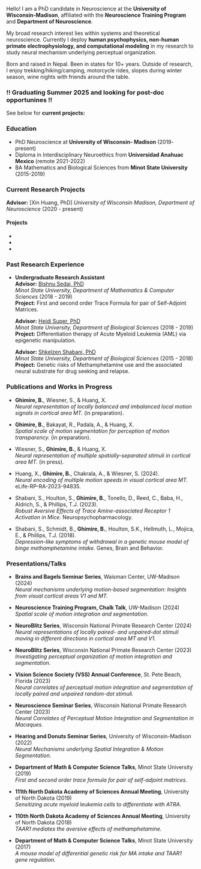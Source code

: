 


Hello! I am a PhD candidate in Neuroscience at the **University of Wisconsin-Madison**, affiliated with the **Neuroscience Training Program** and **Department of Neuroscience**.

My broad research interest lies within systems and theoretical neuroscience. Currently I deploy **human psychophysics, non-human primate electrophysiology, and computational modeling** in my research to study neural mechanism underlying perceptual organization. 

Born and raised in Nepal. Been in states for 10+ years. Outside of research, I enjoy trekking/hiking/camping, motorcycle rides, slopes during winter season, wine nights with friends around the table. 

### !! Graduating Summer 2025 and looking for post-doc opportunines !!

See below for **current projects:**

### Education
- PhD Neuroscience at **University of Wisconsin- Madison** (2019- present)
- Diploma in Interdisciplinary Neuroethics from **Universidad Anahuac Mexico** (remote 2021-2022)
- BA Mathematics and Biological Sciences from **Minot State University** (2015-2019)

### Current Research Projects
 **Advisor:** [Xin Huang, PhD]
  *University of Wisconsin Madison, Department of Neuroscience* (2020 - present)
  #### Projects
-
-
-

 
### Past Research Experience

- **Undergraduate Research Assistant**  
  **Advisor:** [Bishnu Sedai, PhD](https://www.minotstateu.edu/mathcs/faculty-staff/math/Sedai.shtml)  
  *Minot State University, Department of Mathematics & Computer Sciences* (2018 - 2019)  
  **Project:** First and second order Trace Formula for pair of Self-Adjoint Matrices.  

  **Advisor:** [Heidi Super, PhD](https://www.minotstateu.edu/superslab/index.shtml)  
  *Minot State University, Department of Biological Sciences* (2018 - 2019)  
  **Project:** Differentiation therapy of Acute Myeloid Leukemia (AML) via epigenetic manipulation.  

  **Advisor:** [Shkelzen Shabani, PhD](https://www.gvsu.edu/bms/zeni-shabani-281.htm)  
  *Minot State University, Department of Biological Sciences* (2015 - 2018)  
  **Project:** Genetic risks of Methamphetamine use and the associated neural substrate for drug seeking and relapse.

### Publications and Works in Progress

- **Ghimire, B.**, Wiesner, S., & Huang, X.  
  *Neural representation of locally balanced and imbalanced local motion signals in cortical area MT.* (in preparation).

- **Ghimire, B.**, Bakayat, R., Padala, A., & Huang, X.  
  *Spatial scale of motion segmentation for perception of motion transparency.* (in preparation).

- Wiesner, S., **Ghimire, B.**, & Huang, X.  
  *Neural representation of multiple spatially-separated stimuli in cortical area MT.* (in press).

- Huang, X., **Ghimire, B.**, Chakrala, A., & Wiesner, S. (2024).  
  *Neural encoding of multiple motion speeds in visual cortical area MT.* eLife-RP-RA-2023-94835.

- Shabani, S., Houlton, S., **Ghimire, B.**, Tonello, D., Reed, C., Baba, H., Aldrich, S., & Phillips, T.J. (2023).  
  *Robust Aversive Effects of Trace Amine-associated Receptor 1 Activation in Mice.* Neuropsychopharmacology.

- Shabani, S., Schmidt, B., **Ghimire, B.**, Houlton, S.K., Hellmuth, L., Mojica, E., & Phillips, T.J. (2018).  
  *Depression-like symptoms of withdrawal in a genetic mouse model of binge methamphetamine intake.* Genes, Brain and Behavior.


### Presentations/Talks

- **Brains and Bagels Seminar Series**, Waisman Center, UW-Madison (2024)  
  *Neural mechanisms underlying motion-based segmentation: Insights from visual cortical areas V1 and MT.*

- **Neuroscience Training Program, Chalk Talk**, UW-Madison (2024)  
  *Spatial scale of motion integration and segmentation.*

- **NeuroBlitz Series**, Wisconsin National Primate Research Center (2024)  
  *Neural representations of locally paired- and unpaired-dot stimuli moving in different directions in cortical area MT and V1.*

- **NeuroBlitz Series**, Wisconsin National Primate Research Center (2023)  
  *Investigating perceptual organization of motion integration and segmentation.*

- **Vision Science Society (VSS) Annual Conference**, St. Pete Beach, Florida (2023)  
  *Neural correlates of perceptual motion integration and segmentation of locally paired and unpaired random-dot stimuli.*

- **Neuroscience Seminar Series**, Wisconsin National Primate Research Center (2023)  
  *Neural Correlates of Perceptual Motion Integration and Segmentation in Macaques.*

- **Hearing and Donuts Seminar Series**, University of Wisconsin-Madison (2022)  
  *Neural Mechanisms underlying Spatial Integration & Motion Segmentation.*

- **Department of Math & Computer Science Talks**, Minot State University (2019)  
  *First and second order trace formula for pair of self-adjoint matrices.*

- **111th North Dakota Academy of Sciences Annual Meeting**, University of North Dakota (2019)  
  *Sensitizing acute myeloid leukemia cells to differentiate with ATRA.*

- **110th North Dakota Academy of Sciences Annual Meeting**, University of North Dakota (2018)  
  *TAAR1 mediates the aversive effects of methamphetamine.*

- **Department of Math & Computer Science Talks**, Minot State University (2017)  
  *A mouse model of differential genetic risk for MA intake and TAAR1 gene regulation.*
